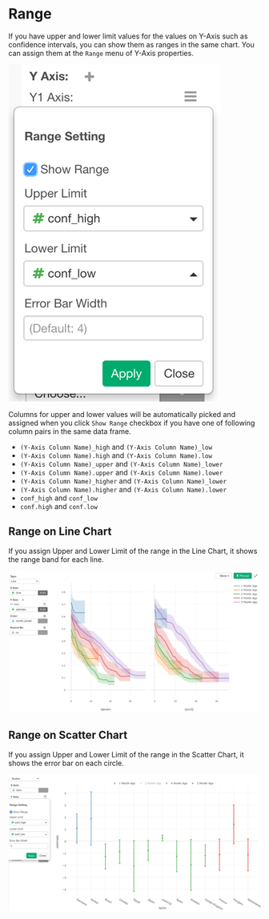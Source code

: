 # Range

If you have upper and lower limit values for the values on Y-Axis such as confidence intervals, you can show them as ranges in the same chart. You can assign them at the `Range` menu of Y-Axis properties.

![](images/range-dialog.png)

Columns for upper and lower values will be automatically picked and assigned when you click `Show Range` checkbox if you have one of following column pairs in the same data frame. 

* `(Y-Axis Column Name)_high` and `(Y-Axis Column Name)_low`
* `(Y-Axis Column Name).high` and `(Y-Axis Column Name).low`
* `(Y-Axis Column Name)_upper` and `(Y-Axis Column Name)_lower`
* `(Y-Axis Column Name).upper` and `(Y-Axis Column Name).lower`
* `(Y-Axis Column Name)_higher` and `(Y-Axis Column Name)_lower`
* `(Y-Axis Column Name).higher` and `(Y-Axis Column Name).lower`
* `conf_high` and `conf_low`
* `conf.high` and `conf.low`



## Range on Line Chart

If you assign Upper and Lower Limit of the range in the Line Chart, it shows the range band for each line. 

![](images/range-line.png)

## Range on Scatter Chart

If you assign Upper and Lower Limit of the range in the Scatter Chart, it shows the error bar on each circle. 

![](images/range-scatter.png)
